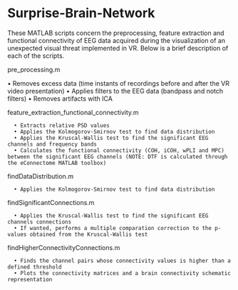 # Surprise-Brain-Network
These MATLAB scripts concern the preprocessing, feature extraction and functional connectivity of EEG data acquired during the visualization of an unexpected visual threat implemented in VR. Below is a brief description of each of the scripts.

pre_processing.m

• Removes excess data (time instants of recordings before and after the VR video presentation)
• Applies filters to the EEG data (bandpass and notch filters)
• Removes artifacts with ICA

feature_extraction_functional_connectivity.m
      
      • Extracts relative PSD values
      • Applies the Kolmogorov-Smirnov test to find data distribution
      • Applies the Kruscal-Wallis test to find the significant EEG channels and frequency bands
      • Calculates the functional connectivity (COH, iCOH, wPLI and MPC) between the significant EEG channels (NOTE: DTF is calculated through the eConnectome MATLAB toolbox)

findDataDistribution.m

      • Applies the Kolmogorov-Smirnov test to find data distribution

findSignificantConnections.m

      • Applies the Kruscal-Wallis test to find the significant EEG channels connections
      • If wanted, performs a multiple comparation correction to the p-values obtained from the Kruscal-Wallis test

findHigherConnectivityConnections.m
    
      • Finds the channel pairs whose connectivity values is higher than a defined threshold
      • Plots the connectivity matrices and a brain connectivity schematic representation
